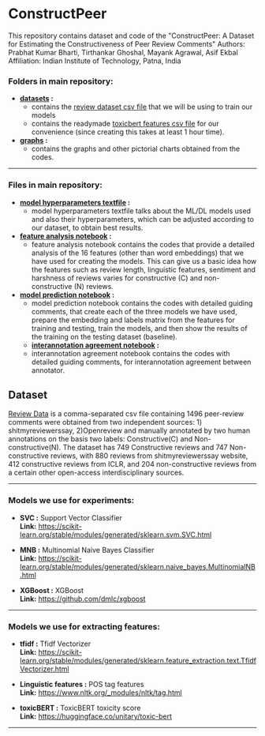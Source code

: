 # ConstructPeer
This repository contains dataset and code of the "ConstructPeer: A Dataset for Estimating the Constructiveness of Peer Review Comments" Authors: Prabhat Kumar Bharti, Tirthankar Ghoshal, Mayank Agrawal, Asif Ekbal Affiliation: Indian Institute of Technology, Patna, India


### Folders in main repository:
- **[datasets](https://github.com/PrabhatkrBharti/ConstructPeer/tree/main/datasets) :** <br />
    - contains the [review dataset csv file](https://github.com/PrabhatkrBharti/ConstructPeer/blob/main/datasets/Final_review_dataset.csv) that we will be using to train our models 
    - contains the readymade [toxicbert features csv file](https://github.com/PrabhatkrBharti/ConstructPeer/blob/main/datasets/toxicbert.csv) for our convenience (since creating this takes at least 1 hour time).<br />
- **[graphs](https://github.com/PrabhatkrBharti/ConstructPeer/tree/main/graphs) :**<br />
    - contains the graphs and other pictorial charts obtained from the codes.
    
------

### Files in main repository:
- **[model hyperparameters textfile](https://github.com/PrabhatkrBharti/ConstructPeer/blob/main/model_hyperparameters.txt) :**<br />
  - model hyperparameters textfile talks about the ML/DL models used and also their hyperparameters, which can be adjusted according to our dataset, to obtain best results. <br />
- **[feature analysis notebook](https://github.com/PrabhatkrBharti/ConstructPeer/blob/main/features_review.ipynb) :**<br />
  - feature analysis notebook contains the codes that provide a detailed analysis of the 16 features (other than word embeddings) that we have used for creating the models. This can give us a basic idea how the features such as review length, linguistic features, sentiment and harshness of reviews varies for constructive (C) and non-constructive (N) reviews.<br />
- **[model prediction notebook](https://github.com/PrabhatkrBharti/ConstructPeer/blob/main/CN_baseline_ML.ipynb) :**<br />
  - model prediction notebook contains the codes with detailed guiding comments, that create each of the three models we have used, prepare the embedding and labels matrix from the features for training and testing, train the models, and then show the results of the training on the testing dataset (baseline).
  - **[interannotation agreement notebook](https://github.com/PrabhatkrBharti/ConstructPeer/blob/main/interannotation_agreement.ipynb) :**<br />
  - interannotation agreement notebook contains the codes with detailed guiding comments, for interannotation agreement between annotator.

## Dataset
[Review Data](https://github.com/PrabhatkrBharti/ConstructPeer/blob/main/datasets/Final_review_dataset.csv) is a comma-separated csv file containing 1496 peer-review comments  were obtained from two
independent sources: 1) shitmyreviewerssay, 2)Openreview and manually annotated by two human annotations on the basis two labels: Constructive(C) and Non-constructive(N). The dataset has 749 Constructive reviews and 747 Non-constructive reviews, with 880 reviews from shitmyreviewerssay website, 412 constructive reviews from ICLR, and 204 non-constructive reviews from a certain other open-access interdisciplinary sources.

------

### Models we use for experiments:

- **SVC :** Support Vector Classifier <br />
  **Link:** https://scikit-learn.org/stable/modules/generated/sklearn.svm.SVC.html

- **MNB :** Multinomial Naive Bayes Classifier <br />
  **Link:** https://scikit-learn.org/stable/modules/generated/sklearn.naive_bayes.MultinomialNB.html
  
- **XGBoost :** XGBoost <br />
  **Link:** https://github.com/dmlc/xgboost

------

### Models we use for extracting features:

- **tfidf :** Tfidf Vectorizer <br />
  **Link:** https://scikit-learn.org/stable/modules/generated/sklearn.feature_extraction.text.TfidfVectorizer.html
  
- **Linguistic features :** POS tag features <br />
  **Link:** https://www.nltk.org/_modules/nltk/tag.html

  
- **toxicBERT :** ToxicBERT toxicity score <br />
  **Link:** https://huggingface.co/unitary/toxic-bert
  
------
